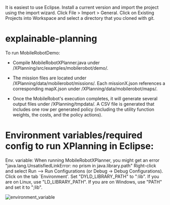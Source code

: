 It is easiest to use Eclipse. Install a current version and import the project using the import wizard. Click File > Import > General. Click on Existing Projects into Workspace and select a directory that you cloned with git.

# explainable-planning

To run MobileRobotDemo:

- Compile MobileRobotXPlanner.java under /XPlanning/src/examples/mobilerobot/demo/.

- The mission files are located under /XPlanning/data/mobilerobot/missions/. Each missionX.json references a corresponding mapX.json under /XPlanning/data/mobilerobot/maps/.

- Once the MobileRobot's execution completes, it will generate several output files under /XPlanning/tmpdata/. A CSV file is generated that includes one row per generated policy (including the utility function weights, the costs, and the policy actions).

# Environment variables/required config to run XPlanning in Eclipse:
Env. variable:
When running MobileRobotXPlanner, you might get an error "java.lang.UnsatisfiedLinkError: no prism in java.library.path"
Right-click and select Run —> Run Configurations (or Debug -> Debug Configurations). Click on the tab `Environment'.
Set "DYLD_LIBRARY_PATH" to ":lib". If you are on Linux, use "LD_LIBRARY_PATH".
If you are on Windows, use "PATH" and set it to ";lib".

![environment_variable](https://user-images.githubusercontent.com/22395693/146450210-bf9a11f4-6026-46f6-a4b7-01ad53343257.png)
